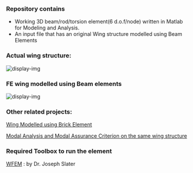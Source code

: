 ### Repository contains

- Working 3D beam/rod/torsion element(6 d.o.f/node) written in Matlab for Modeling and Analysis.
- An input file that has an original Wing structure modelled using Beam Elements

### Actual wing structure:
![display-img](img/Actualwing.png)


### FE wing modelled using Beam elements

![display-img](img/Beammodelmode1.jpg)


### Other related projects:

[Wing Modelled using Brick Element](https://github.com/sainag2473/Project_2) 


[Modal Analysis and Modal Assurance Criterion on the same wing structure ](https://github.com/sainag2473/ModalAnalysis_MAC_and_Modalupdating)


### Required Toolbox to run the element

[WFEM](https://github.com/josephcslater/WFEM) : by Dr. Joseph Slater


